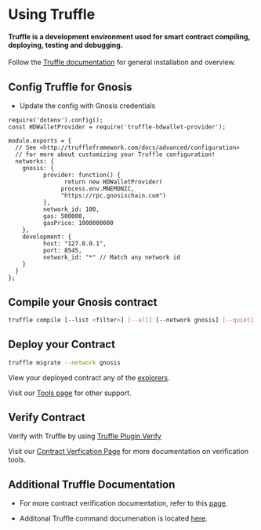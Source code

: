 --- 
---

# Using Truffle

#### Truffle is a development environment used for smart contract compiling, deploying, testing and debugging.

Follow the [Truffle documentation](https://trufflesuite.com/docs/truffle/) for general installation and overview. 

## Config Truffle for Gnosis

- Update the config with Gnosis credentials

```tsx
require('dotenv').config();
const HDWalletProvider = require('truffle-hdwallet-provider');

module.exports = {
  // See <http://truffleframework.com/docs/advanced/configuration>
  // for more about customizing your Truffle configuration!
  networks: {
    gnosis: {
          provider: function() {
                return new HDWalletProvider(
               process.env.MNEMONIC,
               "https://rpc.gnosischain.com")
          },
          network_id: 100,
          gas: 500000,
          gasPrice: 1000000000
    },
    development: {
          host: "127.0.0.1",
          port: 8545,
          network_id: "*" // Match any network id
    }
  }
};
```

## Compile your Gnosis contract

```bash
truffle compile [--list <filter>] [--all] [--network gnosis] [--quiet]
```

## Deploy your Contract

```bash
truffle migrate --network gnosis
```

View your deployed contract any of the [explorers](/tools/explorers).

Visit our [Tools page](/tools) for other support.

## Verify Contract

Verify with Truffle by using [Truffle Plugin Verify](https://trufflesuite.com/docs/truffle/reference/truffle-commands/#deploy)

Visit our [Contract Verfication Page](/developers/verify/) for more documentation on verification tools.

## Additional Truffle Documentation

- For more contract verification documentation, refer to this [page](/developers/verify/).

- Additonal Truffle command documenation is located [here](https://trufflesuite.com/docs/truffle/reference/truffle-commands/#deploy).